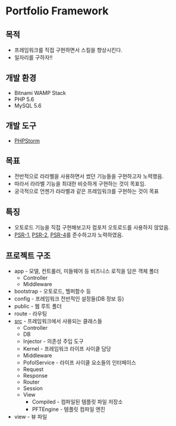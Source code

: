 # Portfolio Framework

## 목적
* 프레임워크를 직접 구현하면서 스킬을 향상시킨다.
* 일자리를 구하자!!

## 개발 환경
* Bitnami WAMP Stack
* PHP 5.6
* MySQL 5.6

## 개발 도구
* [PHPStorm](https://www.jetbrains.com/phpstorm/)

## 목표
* 전반적으로 라라벨을 사용하면서 썼던 기능들을 구현하고자 노력했음.
* 따라서 라라벨 기능을 최대한 비슷하게 구현하는 것이 목표임.
* 궁극적으로 언젠가 라라벨과 같은 프레임워크를 구현하는 것이 목표

## 특징
* 오토로드 기능을 직접 구현해보고자 컴포저 오토로드를 사용하지 않았음.
* [PSR-1](http://www.php-fig.org/psr/psr-1/), [PSR-2](http://www.php-fig.org/psr/psr-2/), [PSR-4](http://www.php-fig.org/psr/psr-4/)를 준수하고자 노력하였음.

## 프로젝트 구조
* app - 모델, 컨트롤러, 미들웨어 등 비즈니스 로직을 담은 객체 폴더
    * Controller
    * Middleware
* bootstrap - 오토로드, 헬퍼함수 등
* config - 프레임워크 전반적인 설정들(DB 정보 등)
* public - 웹 루트 폴더
* route - 라우팅
* [src](https://github.com/rlaxognsk/pofol1/tree/master/src) - 프레임워크에서 사용되는 클래스들
    * Controller
    * DB
    * Injector - 의존성 주입 도구
    * Kernel - 프레임워크 라이프 사이클 담당
    * Middleware
    * PofolService - 라이프 사이클 요소들의 인터페이스
    * Request
    * Response
    * Router
    * Session
    * View
        * Compiled - 컴파일된 템플릿 파일 저장소
        * PFTEngine - 템플릿 컴파일 엔진
* view - 뷰 파일